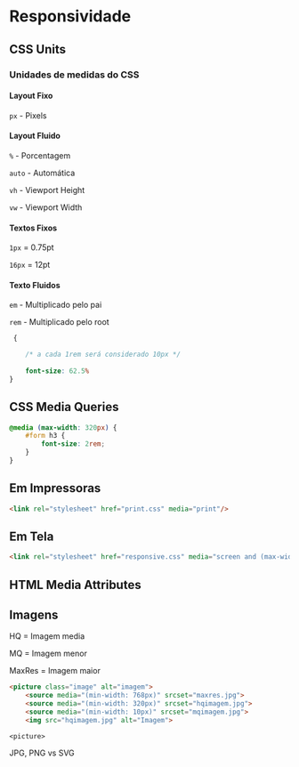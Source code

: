 # Responsividade

## CSS Units

### Unidades de medidas do CSS

#### Layout Fixo

`px` - Pixels

#### Layout Fluido

`%` - Porcentagem

`auto` - Automática

`vh` - Viewport Height

`vw` - Viewport Width

#### Textos Fixos

`1px` = 0.75pt

`16px` = 12pt

#### Texto Fluidos

`em` - Multiplicado pelo pai

`rem` - Multiplicado pelo root


```css
 {

    /* a cada 1rem será considerado 10px */
    
    font-size: 62.5%
}
```

## CSS Media Queries

```css
@media (max-width: 320px) {
    #form h3 {
        font-size: 2rem;
    }
}
```

## Em Impressoras

```html
<link rel="stylesheet" href="print.css" media="print"/>
```

## Em Tela

```html
<link rel="stylesheet" href="responsive.css" media="screen and (max-width: 768px)"/>
```

## HTML Media Attributes

## Imagens

HQ = Imagem media

MQ = Imagem menor

MaxRes = Imagem maior

```html
<picture class="image" alt="imagem">
    <source media="(min-width: 768px)" srcset="maxres.jpg">
    <source media="(min-width: 320px)" srcset="hqimagem.jpg">
    <source media="(min-width: 10px)" srcset="mqimagem.jpg">
    <img src="hqimagem.jpg" alt="Imagem">
```

`<picture>`

JPG, PNG vs SVG